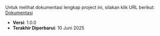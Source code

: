 Untuk melihat dokumentasi lengkap project ini, silakan klik URL berikut:  
[Dokumentasi](https://dupancode.com/random-number-generator)

- **Versi**: 1.0.0
- **Terakhir Diperbarui**: 10 Juni 2025

